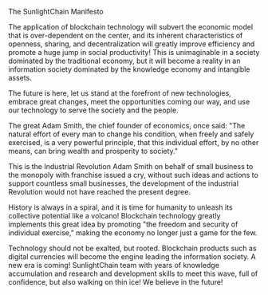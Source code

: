 The SunlightChain Manifesto 
 
The application of blockchain technology will subvert the economic model that is over-dependent on the center, and its inherent characteristics of openness, sharing, and decentralization will greatly improve efficiency and promote a huge jump in social productivity! This is unimaginable in a society dominated by the traditional economy, but it will become a reality in an information society dominated by the knowledge economy and intangible assets. 
 
The future is here, let us stand at the forefront of new technologies, embrace great changes, meet the opportunities coming our way, and use our technology to serve the society and the people. 
 
The great Adam Smith, the chief founder of economics, once said: "The natural effort of every man to change his condition, when freely and safely exercised, is a very powerful principle, that this individual effort, by no other means, can bring wealth and prosperity to society." 
 
This is the Industrial Revolution Adam Smith on behalf of small business to the monopoly with franchise issued a cry, without such ideas and actions to support countless small businesses, the development of the industrial Revolution would not have reached the present degree. 
 
History is always in a spiral, and it is time for humanity to unleash its collective potential like a volcano! Blockchain technology greatly implements this great idea by promoting "the freedom and security of individual exercise," making the economy no longer just a game for the few. 
 
Technology should not be exalted, but rooted. Blockchain products such as digital currencies will become the engine leading the information society. A new era is coming! SunlightChain team with years of knowledge accumulation and research and development skills to meet this wave, full of confidence, but also walking on thin ice! We believe in the future!
